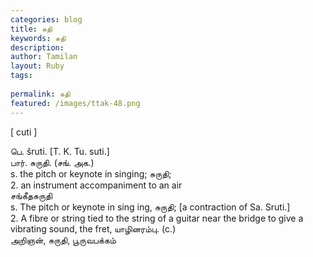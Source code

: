 ```yaml
---
categories: blog
title: சுதி
keywords: சுதி
description: 
author: Tamilan
layout: Ruby
tags: 
 
permalink: சுதி
featured: /images/ttak-48.png
---
```

  
[ cuti ]  
  
பெ. šruti. [T. K. Tu. suti.]  
பார். சுருதி. (சங். அக.)  
s. the pitch or keynote in singing; சுருதி;  
2. an instrument accompaniment to an air  
சங்கீதசுருதி  
s. The pitch or keynote in sing ing, சுருதி; [a contraction of Sa. Sruti.]  
2. A fibre or string tied to the string of a guitar near the bridge to give a vibrating sound, the fret, யாழினரம்பு. (c.)  
அறிஞன், சுருதி, பூருவபக்கம்